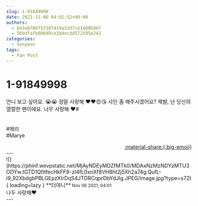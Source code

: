 ```yaml
---
slug: 1-91849998
date: 2021-11-06 04:01:52+09:00
authors:
  - b43a6706f5f18f419a33d7ce1e00b0bf
  - 56bdfafb606d9ce1b4ecdd572595e242
categories:
  - Seoyeon
tags:
  - Fan Post
---
```


# 1-91849998

<div class="post-container" markdown="1">
<div class="content-container md-sidebar__scrollwrap" markdown="1">

언니 보고 싶어요. 😭😭 정말 사랑해 ❤❤😍😘 사인 좀 해주시겠어요? 제발, 난 당신의 열렬한 팬이에요. 너무 사랑해 ❤\#<br> <br> <br>\#메리<br>\#Marye

</div>
</div>

<div style="text-align: right;" markdown="1">
<a href="https://weverse.io/fromis9/fanpost/1-91849998" style="text-align: right;">:material-share:{.big-emoji}</a>
</div>
---

<div class="comments-container md-sidebar__scrollwrap" markdown="1">
<div class="comment" markdown="1">
<div class='id-container' markdown="1">
![](https://phinf.wevpstatic.net/MjAyNDEyMDZfMTk0/MDAxNzMzNDYzMTU3ODYw.tGTD1QfitfecHkFF9-zI4fL0xnXf8VH8ht2j5Xh2a74g.QufL-i9_92XbdgbPBLGEpzXIrDqS4JTDRCqprDbYdJIg.JPEG/image.jpg?type=s72){ loading=lazy }
**<span class="artist">더여니</span>** <small>Nov 06 2021, 04:01</small><br>
</div>
<div class='comment-body' markdown="1">
나두 사랑해❤️
</div>
</div>
</div>
---
